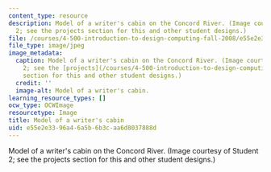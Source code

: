 ```yaml
---
content_type: resource
description: Model of a writer's cabin on the Concord River. (Image courtesy of Student
  2; see the projects section for this and other student designs.)
file: /courses/4-500-introduction-to-design-computing-fall-2008/e55e2e3396a46a5b6b3caa6d8037888d_4-500f08.jpg
file_type: image/jpeg
image_metadata:
  caption: Model of a writer's cabin on the Concord River. (Image courtesy of Student
    2; see the [projects](/courses/4-500-introduction-to-design-computing-fall-2008/pages/projects)
    section for this and other student designs.)
  credit: ''
  image-alt: Model of a writer's cabin.
learning_resource_types: []
ocw_type: OCWImage
resourcetype: Image
title: Model of a writer's cabin
uid: e55e2e33-96a4-6a5b-6b3c-aa6d8037888d
---
```

Model of a writer's cabin on the Concord River. (Image courtesy of Student 2; see the projects section for this and other student designs.)

